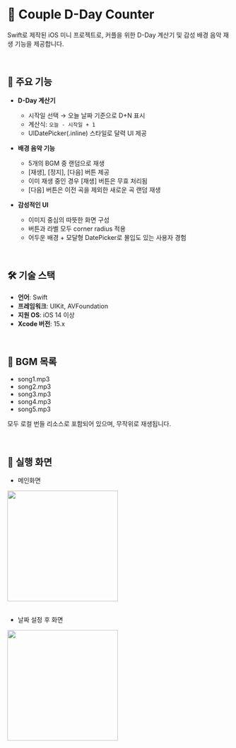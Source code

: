 # 💑 Couple D-Day Counter

Swift로 제작된 iOS 미니 프로젝트로, 커플을 위한 D-Day 계산기 및 감성 배경 음악 재생 기능을 제공합니다.

<br/>

## 📱 주요 기능

- **D-Day 계산기**
  - 시작일 선택 → 오늘 날짜 기준으로 D+N 표시
  - 계산식: `오늘 - 시작일 + 1`
  - UIDatePicker(.inline) 스타일로 달력 UI 제공

- **배경 음악 기능**
  - 5개의 BGM 중 랜덤으로 재생
  - [재생], [정지], [다음] 버튼 제공
  - 이미 재생 중인 경우 [재생] 버튼은 무효 처리됨
  - [다음] 버튼은 이전 곡을 제외한 새로운 곡 랜덤 재생

- **감성적인 UI**
  - 이미지 중심의 따뜻한 화면 구성
  - 버튼과 라벨 모두 corner radius 적용
  - 어두운 배경 + 모달형 DatePicker로 몰입도 있는 사용자 경험

<br/>

## 🛠 기술 스택

- **언어**: Swift
- **프레임워크**: UIKit, AVFoundation
- **지원 OS**: iOS 14 이상
- **Xcode 버전**: 15.x

<br/>

## 🎵 BGM 목록

- song1.mp3  
- song2.mp3  
- song3.mp3  
- song4.mp3  
- song5.mp3  

모두 로컬 번들 리소스로 포함되어 있으며, 무작위로 재생됩니다.

<br/>

## 📸 실행 화면

- 메인화면 <br />
<img src="https://github.com/user-attachments/assets/d2c87ec5-c9a4-4f7a-a63b-82c5bd2f7eb8" width="250"/>
<br /> <br />

- 날짜 설정 후 화면 <br />
<img src="https://github.com/user-attachments/assets/68773612-80af-4f46-a634-e5890bea91ed" width="250"/>

